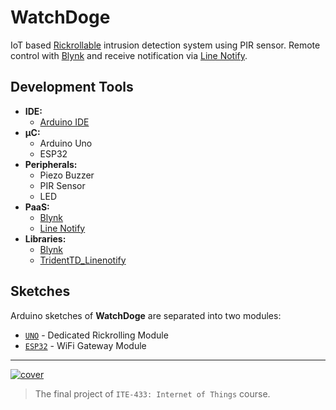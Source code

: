 # WatchDoge

IoT based [Rickrollable](https://en.wikipedia.org/wiki/Rickrolling) intrusion detection system using PIR sensor. 
Remote control with [Blynk](https://blynk.io/) and receive notification via [Line Notify](https://notify-bot.line.me/).

## Development Tools

- **IDE:**
  - [Arduino IDE](https://www.arduino.cc/en/software)
- **µC:**
  - Arduino Uno
  - ESP32
- **Peripherals:**
  - Piezo Buzzer
  - PIR Sensor
  - LED
- **PaaS:**
  - [Blynk](https://blynk.io/)
  - [Line Notify](https://notify-bot.line.me/)
- **Libraries:**
  - [Blynk](https://www.arduino.cc/reference/en/libraries/blynk/)
  - [TridentTD_Linenotify](https://www.arduino.cc/reference/en/libraries/tridenttd_linenotify/)

## Sketches

Arduino sketches of **WatchDoge** are separated into two modules:

- [`UNO`](UNO) - Dedicated Rickrolling Module
- [`ESP32`](ESP32) - WiFi Gateway Module

---

[![cover](https://user-images.githubusercontent.com/55230837/224076690-475ae0b3-3424-4229-a0d7-5e5be3477d0d.png)](https://youtu.be/dQw4w9WgXcQ)

> The final project of `ITE-433: Internet of Things` course.

